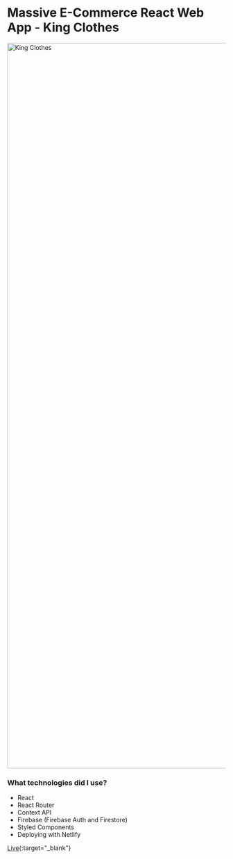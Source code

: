 # Massive E-Commerce React Web App - King Clothes

<img width="1674" alt="King Clothes" src="https://user-images.githubusercontent.com/105597814/226259676-85ccd346-e169-4a2a-aa23-d7828ab96e21.png">


### What technologies did I use?

* React
* React Router
* Context API
* Firebase (Firebase Auth and Firestore)
* Styled Components
* Deploying with Netlify

[Live](https://stalwart-tartufo-b75b83.netlify.app/){:target="_blank"}
